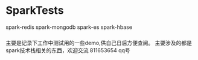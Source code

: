# SparkTests
spark-redis
spark-mongodb
spark-es
spark-hbase
#####
主要是记录下工作中测试用的一些demo,供自己日后方便查阅。
主要涉及的都是spark技术栈相关的东西，欢迎交流
811653654 qq号


